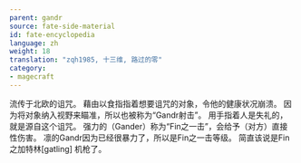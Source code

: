 ```yaml
---
parent: gandr
source: fate-side-material
id: fate-encyclopedia
language: zh
weight: 18
translation: "zqh1985, 十三维, 路过的零"
category:
- magecraft
---
```


流传于北欧的诅咒。
藉由以食指指着想要诅咒的对象，令他的健康状况崩溃。
因为将对象纳入视野来瞄准，所以也被称为“Gandr射击”。
用手指着人是失礼的，就是源自这个诅咒。
强力的（Gander）称为“Fin之一击”，会给予（对方）直接性伤害。
凛的Gandr因为已经很暴力了，所以是Fin之一击等级。
简直该说是Fin之加特林[gatling] 机枪了。
